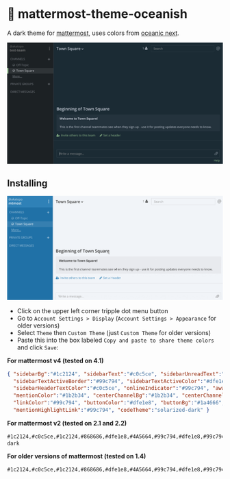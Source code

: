 # :ocean: mattermost-theme-oceanish

A dark theme for [mattermost](http://www.mattermost.org/), uses colors from [oceanic next](https://github.com/voronianski/oceanic-next-color-scheme).

<img src="screenshots/theme.png" alt="theme screenshot" width="960">

## Installing

<img src="screenshots/installing.gif" alt="installing" width="949">

* Click on the upper left corner tripple dot menu button
* Go to `Account Settings > Display` (`Account Settings > Appearance` for older versions)
* Select `Theme` then `Custom Theme` (just `Custom Theme` for older versions)
* Paste this into the box labeled `Copy and paste to share theme colors` and click `Save`:

**For mattermost v4 (tested on 4.1)**

```json
{ "sidebarBg":"#1c2124", "sidebarText":"#c0c5ce", "sidebarUnreadText":"#dfe1e8", "sidebarTextHoverBg":"#4A5664",
  "sidebarTextActiveBorder":"#99c794", "sidebarTextActiveColor":"#dfe1e8", "sidebarHeaderBg":"#1c2124",
  "sidebarHeaderTextColor":"#c0c5ce", "onlineIndicator":"#99c794", "awayIndicator":"#FAC863", "mentionBj":"#dfe1e8",
  "mentionColor":"#1b2b34", "centerChannelBg":"#1b2b34", "centerChannelColor":"#cdd3de", "newMessageSeparator":"#5de5da",
  "linkColor":"#99c794", "buttonColor":"#dfe1e8", "buttonBg":"#1a4666", "mentionHighlightBg":"#cdd3de",
  "mentionHighlightLink":"#99c794", "codeTheme":"solarized-dark" }
```

**For mattermost v2 (tested on 2.1 and 2.2)**

```
#1c2124,#c0c5ce,#1c2124,#868686,#dfe1e8,#4A5664,#99c794,#dfe1e8,#99c794,#1b2b34,#dfe1e8,#1b2b34,#1b2b34,#cdd3de,#5de5da,#515a65,#cdd3de,#99c794,#1a4666,#dfe1e8,solarized-dark
```

**For older versions of mattermost (tested on 1.4)**

```
#1c2124,#c0c5ce,#1c2124,#868686,#dfe1e8,#4A5664,#99c794,#dfe1e8,#99c794,#1b2b34,#dfe1e8,#1b2b34,#cdd3de,#5de5da,#99c794,#1a4666,#dfe1e8,#515a65,#cdd3de,solarized_dark
```
